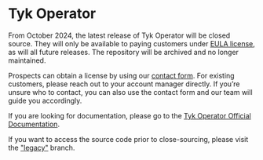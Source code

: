 # Tyk Operator

From October 2024, the latest release of Tyk Operator will be closed source. They will only be available to paying customers under [EULA license](./LICENSE.pdf), as will all future releases. The repository will be archived and no longer maintained.

Prospects can obtain a license by using our [contact form](https://tyk.io/contact/). For existing customers, please reach out to your account manager directly. If you’re unsure who to contact, you can also use the contact form and our team will guide you accordingly.

If you are looking for documentation, please go to the [Tyk Operator Official Documentation](https://tyk.io/docs/tyk-operator/).

If you want to access the source code prior to close-sourcing, please visit the ["legacy"](https://github.com/TykTechnologies/tyk-operator/tree/legacy) branch.
